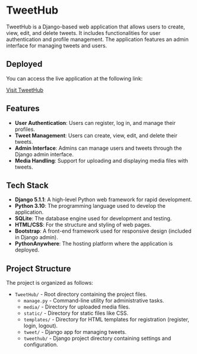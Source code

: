 # TweetHub

TweetHub is a Django-based web application that allows users to create, view, edit, and delete tweets. It includes functionalities for user authentication and profile management. The application features an admin interface for managing tweets and users.

## Deployed

You can access the live application at the following link:

[Visit TweetHub](https://sinhasaurabh079.pythonanywhere.com/app/)

## Features

- **User Authentication**: Users can register, log in, and manage their profiles.
- **Tweet Management**: Users can create, view, edit, and delete their tweets.
- **Admin Interface**: Admins can manage users and tweets through the Django admin interface.
- **Media Handling**: Support for uploading and displaying media files with tweets.



## Tech Stack

- **Django 5.1.1**: A high-level Python web framework for rapid development.
- **Python 3.10**: The programming language used to develop the application.
- **SQLite**: The database engine used for development and testing.
- **HTML/CSS**: For the structure and styling of web pages.
- **Bootstrap**: A front-end framework used for responsive design (included in Django admin).
- **PythonAnywhere**: The hosting platform where the application is deployed.

## Project Structure

The project is organized as follows:

- `TweetHub/` - Root directory containing the project files.
  - `manage.py` - Command-line utility for administrative tasks.
  - `media/` - Directory for uploaded media files.
  - `static/` - Directory for static files like CSS.
  - `templates/` - Directory for HTML templates for registration (register, login, logout).
  - `tweet/` - Django app for managing tweets.
  - `tweethub/` - Django project directory containing settings and configuration.
   
